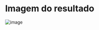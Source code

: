 # Imagem do resultado
![image](https://github.com/uDanielBispo/dio-webcomponents/assets/83671699/0964cde9-d568-4d41-82d2-d8495a2877d4)
